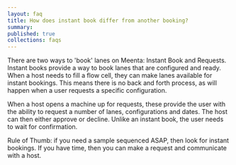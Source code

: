 ```yaml
---
layout: faq
title: How does instant book differ from another booking?
summary:
published: true
collections: faqs
---
```


There are two ways to 'book' lanes on Meenta: Instant Book and Requests. Instant books provide a way to book lanes that are configured and ready. When a host needs to fill a flow cell, they can make lanes available for instant bookings. This means there is no back and forth process, as will happen when a user requests a specific configuration.

When a host opens a machine up for requests, these provide the user with the ability to request a number of lanes, configurations and dates. The host can then either approve or decline. Unlike an instant book, the user needs to wait for confirmation.

Rule of Thumb: if you need a sample sequenced ASAP, then look for instant bookings. If you have time, then you can make a request and communicate with a host.
